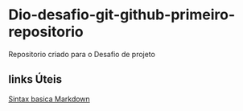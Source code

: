 # Dio-desafio-git-github-primeiro-repositorio
Repositorio criado para o Desafio de projeto 

## links Úteis 
[Sintax basica Markdown](https://www.markdownguide.org/basic-syntax/)
